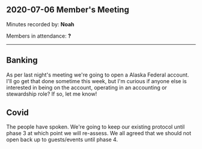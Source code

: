 ## 2020-07-06 Member's Meeting

Minutes recorded by: **Noah**

Members in attendance: **?**

---

## Banking
As per last night's meeting we're going to open a Alaska Federal account. I'll go get that done sometime this week, but I'm curious if anyone else is interested in being on the account, operating in an accounting or stewardship role? If so, let me know!

## Covid
The people have spoken. We're going to keep our existing protocol until phase 3 at which point we will re-assess. We all agreed that we should not open back up to guests/events until phase 4.
